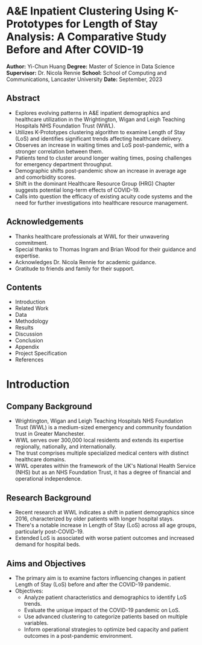 # A&E Inpatient Clustering Using K-Prototypes for Length of Stay Analysis: A Comparative Study Before and After COVID-19

**Author:** Yi-Chun Huang
**Degree:** Master of Science in Data Science
**Supervisor:** Dr. Nicola Rennie
**School:** School of Computing and Communications, Lancaster University
**Date:** September, 2023

## Abstract

- Explores evolving patterns in A&E inpatient demographics and healthcare utilization in the Wrightington, Wigan and Leigh Teaching Hospitals NHS Foundation Trust (WWL).
- Utilizes K-Prototypes clustering algorithm to examine Length of Stay (LoS) and identifies significant trends affecting healthcare delivery.
- Observes an increase in waiting times and LoS post-pandemic, with a stronger correlation between them.
- Patients tend to cluster around longer waiting times, posing challenges for emergency department throughput.
- Demographic shifts post-pandemic show an increase in average age and comorbidity scores.
- Shift in the dominant Healthcare Resource Group (HRG) Chapter suggests potential long-term effects of COVID-19.
- Calls into question the efficacy of existing acuity code systems and the need for further investigations into healthcare resource management.

## Acknowledgements

- Thanks healthcare professionals at WWL for their unwavering commitment.
- Special thanks to Thomas Ingram and Brian Wood for their guidance and expertise.
- Acknowledges Dr. Nicola Rennie for academic guidance.
- Gratitude to friends and family for their support.

## Contents

- Introduction
- Related Work
- Data
- Methodology
- Results
- Discussion
- Conclusion
- Appendix
- Project Specification
- References

# Introduction

## Company Background

- Wrightington, Wigan and Leigh Teaching Hospitals NHS Foundation Trust (WWL) is a medium-sized emergency and community foundation trust in Greater Manchester.
- WWL serves over 300,000 local residents and extends its expertise regionally, nationally, and internationally.
- The trust comprises multiple specialized medical centers with distinct healthcare domains.
- WWL operates within the framework of the UK's National Health Service (NHS) but as an NHS Foundation Trust, it has a degree of financial and operational independence.

## Research Background

- Recent research at WWL indicates a shift in patient demographics since 2016, characterized by older patients with longer hospital stays.
- There's a notable increase in Length of Stay (LoS) across all age groups, particularly post-COVID-19.
- Extended LoS is associated with worse patient outcomes and increased demand for hospital beds.

## Aims and Objectives

- The primary aim is to examine factors influencing changes in patient Length of Stay (LoS) before and after the COVID-19 pandemic.
- Objectives:
  - Analyze patient characteristics and demographics to identify LoS trends.
  - Evaluate the unique impact of the COVID-19 pandemic on LoS.
  - Use advanced clustering to categorize patients based on multiple variables.
  - Inform operational strategies to optimize bed capacity and patient outcomes in a post-pandemic environment.



